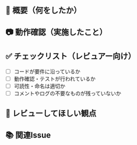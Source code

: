 ## 📝 概要（何をしたか）
<!-- このPRで行った対応を簡潔に書いてください -->

## 📷 動作確認（実施したこと）
<!-- 実機確認内容やスクショ、再現手順などあれば記入 -->

## ✅ チェックリスト（レビュアー向け）
- [ ] コードが要件に沿っているか
- [ ] 動作確認・テストが行われているか
- [ ] 可読性・命名は適切か
- [ ] コメントやログの不要なものが残っていないか

## 🙋 レビューしてほしい観点
<!-- 特に見てほしい部分、悩んでいる点などがあれば記入 -->

## 📚 関連Issue
<!-- Close #123 などで自動クローズ可能 -->
